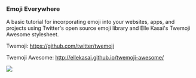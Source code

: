 ### Emoji Everywhere

A basic tutorial for incorporating emoji into your websites, apps, and projects using Twitter's open source emoji library and Elle Kasai's Twemoji Awesome stylesheet. 

Twemoji: https://github.com/twitter/twemoji

Twemoji Awesome: http://ellekasai.github.io/twemoji-awesome/

<img src="http://otakujournalist.com/wp-content/uploads/2014/11/twemoji-awesome.png" />

